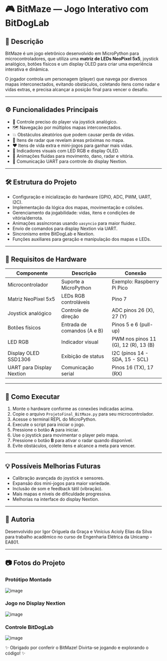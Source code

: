 # 🎮 BitMaze — Jogo Interativo com BitDogLab

## 📝 Descrição

BitMaze é um jogo eletrônico desenvolvido em MicroPython para microcontroladores, que utiliza uma **matriz de LEDs NeoPixel 5x5**, joystick analógico, botões físicos e um display OLED para criar uma experiência interativa e dinâmica.

O jogador controla um personagem (player) que navega por diversos mapas interconectados, evitando obstáculos, coletando itens como radar e vidas extras, e precisa alcançar a posição final para vencer o desafio.

---

## ⚙️ Funcionalidades Principais

- 🎯 Controle preciso do player via joystick analógico.
- 🗺️ Navegação por múltiplos mapas interconectados.
- 💥 Obstáculos aleatórios que podem causar perda de vidas.
- 📡 Itens de radar que revelam áreas próximas no mapa.
- ❤️ Itens de vida extra e mini-jogos para ganhar mais vidas.
- 🔴 Indicadores visuais com LED RGB e display OLED.
- 🎨 Animações fluídas para movimento, dano, radar e vitória.
- 🔌 Comunicação UART para controle do display Nextion.

---

## 🛠️ Estrutura do Projeto

- Configuração e inicialização do hardware (GPIO, ADC, PWM, UART, I2C).
- Implementação da lógica dos mapas, movimentação e colisões.
- Gerenciamento da jogabilidade: vidas, itens e condições de vitória/derrota.
- Animações assíncronas usando `uasyncio` para maior fluidez.
- Envio de comandos para display Nextion via UART.
- Sincronismo entre BitDogLab e Nextion.
- Funções auxiliares para geração e manipulação dos mapas e LEDs.

---

## 🔧 Requisitos de Hardware

| Componente                    | Descrição                         | Conexão                    |
|------------------------------|---------------------------------|----------------------------|
| Microcontrolador              | Suporte a MicroPython            | Exemplo: Raspberry Pi Pico  |
| Matriz NeoPixel 5x5           | LEDs RGB controláveis            | Pino 7                      |
| Joystick analógico           | Controle de direção              | ADC pinos 26 (X), 27 (Y)   |
| Botões físicos               | Entrada de comandos (A e B)      | Pinos 5 e 6 (pull-up)      |
| LED RGB                      | Indicador visual                 | PWM nos pinos 11 (G), 12 (R), 13 (B) |
| Display OLED SSD1306         | Exibição de status               | I2C (pinos 14 - SDA, 15 - SCL) |
| UART para Display Nextion    | Comunicação serial               | Pinos 16 (TX), 17 (RX)     |

---

## 🚀 Como Executar

1. Monte o hardware conforme as conexões indicadas acima.
2. Copie o arquivo `ProjetoFinal_BitMaze.py` para seu microcontrolador.
3. Acesse o terminal REPL do MicroPython.
4. Execute o script para iniciar o jogo.
5. Pressione o botão **A** para iniciar.
6. Use o joystick para movimentar o player pelo mapa.
7. Pressione o botão **B** para ativar o radar quando disponível.
8. Evite obstáculos, colete itens e alcance a meta para vencer.

---

## 💡 Possíveis Melhorias Futuras

- Calibração avançada do joystick e sensores.
- Expansão dos mini-jogos para maior variedade.
- Inclusão de som e feedback tátil (vibração).
- Mais mapas e níveis de dificuldade progressiva.
- Melhorias na interface do display Nextion.

---

## 👤 Autoria

Desenvolvido por Igor Origuela da Graça e Vinícius Acioly Elias da Silva para trabalho acadêmico no curso de Engenharia Elétrica da Unicamp - EA801.

---

## 📷 Fotos do Projeto

### Protótipo Montado
![image](https://github.com/user-attachments/assets/e82e4cfa-05a3-4e90-a87f-07cf523ee123)

### Jogo no Display Nextion
![image](https://github.com/user-attachments/assets/ebd44c9e-1343-423f-bf6d-69ba3f40bd1d)


### Controle BitDogLab
![image](https://github.com/user-attachments/assets/24a5f90d-821a-43cd-b7bc-8fc06602c2c0)



✨ Obrigado por conferir o BitMaze! Divirta-se jogando e explorando o código! ✨

